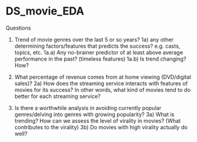 # DS_movie_EDA

Questions

1) Trend of movie genres over the last 5 or so years?
   1a) any other determining factors/features that predicts the success? e.g. casts, topics, etc. 
	1a.a) Any no-brainer predictor of at least above average performance in the past? (timeless features)
	1a.b) Is trend changing? How? 

2) What percentage of revenue comes from at home viewing (DVD/digital sales)?
   2a) How does the streaming service interacts with features of movies for its success? 
       In other words, what kind of movies tend to do better for each streaming service?

3) Is there a worthwhile analysis in avoiding currently popular genres/delving into genres with growing popularity? 
   3a) What is trending? How can we assess the level of virality in movies? (What contributes to the virality)
   3b) Do movies with high virality actually do well? 

